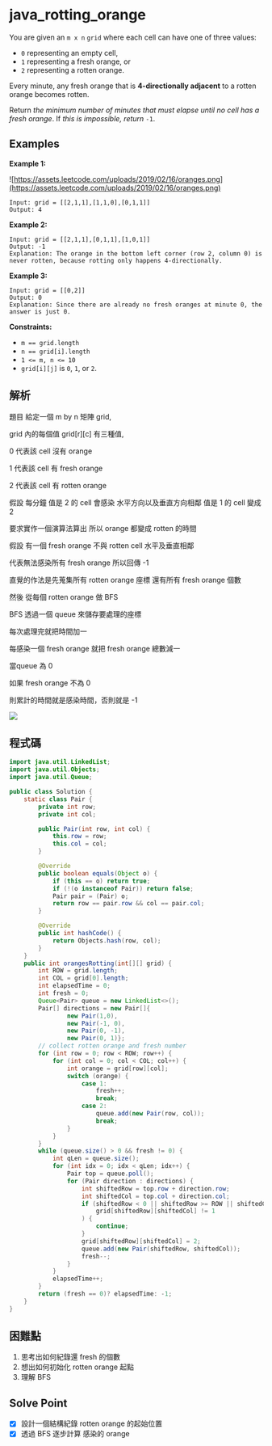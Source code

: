 # java_rotting_orange

You are given an `m x n` `grid` where each cell can have one of three values:

- `0` representing an empty cell,
- `1` representing a fresh orange, or
- `2` representing a rotten orange.

Every minute, any fresh orange that is **4-directionally adjacent** to a rotten orange becomes rotten.

Return *the minimum number of minutes that must elapse until no cell has a fresh orange*. If *this is impossible, return* `-1`.

## Examples

**Example 1:**

![https://assets.leetcode.com/uploads/2019/02/16/oranges.png](https://assets.leetcode.com/uploads/2019/02/16/oranges.png)

```
Input: grid = [[2,1,1],[1,1,0],[0,1,1]]
Output: 4

```

**Example 2:**

```
Input: grid = [[2,1,1],[0,1,1],[1,0,1]]
Output: -1
Explanation: The orange in the bottom left corner (row 2, column 0) is never rotten, because rotting only happens 4-directionally.

```

**Example 3:**

```
Input: grid = [[0,2]]
Output: 0
Explanation: Since there are already no fresh oranges at minute 0, the answer is just 0.

```

**Constraints:**

- `m == grid.length`
- `n == grid[i].length`
- `1 <= m, n <= 10`
- `grid[i][j]` is `0`, `1`, or `2`.

## 解析

題目 給定一個 m by n 矩陣 grid,

grid 內的每個值 grid[r][c] 有三種值,

0 代表該 cell 沒有 orange

1 代表該 cell 有 fresh orange

2 代表該 cell 有 rotten orange

假設 每分鐘 值是 2 的 cell 會感染 水平方向以及垂直方向相鄰 值是 1 的 cell 變成 2

要求實作一個演算法算出 所以 orange 都變成 rotten 的時間

假設 有一個 fresh orange 不與 rotten cell 水平及垂直相鄰 

代表無法感染所有 fresh orange 所以回傳 -1

直覺的作法是先蒐集所有 rotten orange 座標 還有所有 fresh orange 個數

然後 從每個 rotten orange 做 BFS

BFS 透過一個 queue 來儲存要處理的座標

每次處理完就把時間加一

每感染一個 fresh orange 就把 fresh orange 總數減一

當queue 為 0 

如果 fresh orange 不為 0

則累計的時間就是感染時間，否則就是 -1

![](https://i.imgur.com/JA9R0nE.png)

## 程式碼
```java
import java.util.LinkedList;
import java.util.Objects;
import java.util.Queue;

public class Solution {
    static class Pair {
        private int row;
        private int col;

        public Pair(int row, int col) {
            this.row = row;
            this.col = col;
        }

        @Override
        public boolean equals(Object o) {
            if (this == o) return true;
            if (!(o instanceof Pair)) return false;
            Pair pair = (Pair) o;
            return row == pair.row && col == pair.col;
        }

        @Override
        public int hashCode() {
            return Objects.hash(row, col);
        }
    }
    public int orangesRotting(int[][] grid) {
        int ROW = grid.length;
        int COL = grid[0].length;
        int elapsedTime = 0;
        int fresh = 0;
        Queue<Pair> queue = new LinkedList<>();
        Pair[] directions = new Pair[]{
                new Pair(1,0),
                new Pair(-1, 0),
                new Pair(0, -1),
                new Pair(0, 1)};
        // collect rotten orange and fresh number
        for (int row = 0; row < ROW; row++) {
            for (int col = 0; col < COL; col++) {
                int orange = grid[row][col];
                switch (orange) {
                    case 1:
                        fresh++;
                        break;
                    case 2:
                        queue.add(new Pair(row, col));
                        break;
                }
            }
        }
        while (queue.size() > 0 && fresh != 0) {
            int qLen = queue.size();
            for (int idx = 0; idx < qLen; idx++) {
                Pair top = queue.poll();
                for (Pair direction : directions) {
                    int shiftedRow = top.row + direction.row;
                    int shiftedCol = top.col + direction.col;
                    if (shiftedRow < 0 || shiftedRow >= ROW || shiftedCol < 0 || shiftedCol >= COL ||
                        grid[shiftedRow][shiftedCol] != 1
                    ) {
                        continue;
                    }
                    grid[shiftedRow][shiftedCol] = 2;
                    queue.add(new Pair(shiftedRow, shiftedCol));
                    fresh--;
                }
            }
            elapsedTime++;
        }
        return (fresh == 0)? elapsedTime: -1;
    }
}

```
## 困難點

1. 思考出如何紀錄還 fresh 的個數
2. 想出如何初始化 rotten orange 起點
3. 理解 BFS

## Solve Point

- [x]  設計一個結構紀錄 rotten orange 的起始位置
- [x]  透過 BFS 逐步計算 感染的 orange